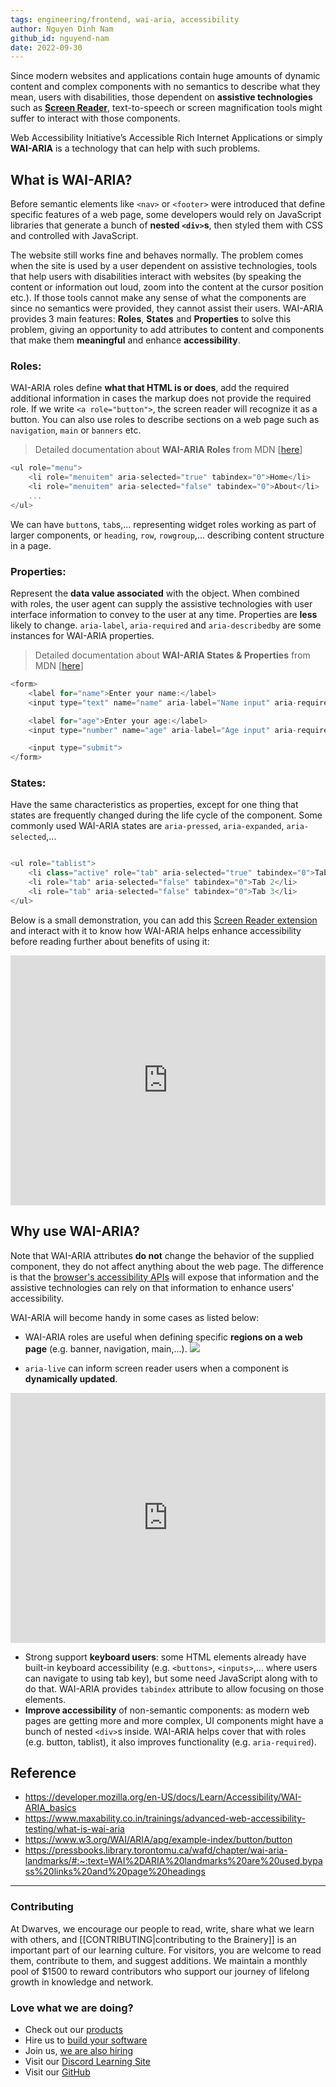 ```yaml
---
tags: engineering/frontend, wai-aria, accessibility
author: Nguyen Dinh Nam
github_id: nguyend-nam
date: 2022-09-30
---
```


Since modern websites and applications contain huge amounts of dynamic content and complex components with no semantics to describe what they mean, users with disabilities, those dependent on **assistive technologies** such as **[Screen Reader](https://chrome.google.com/webstore/detail/screen-reader/kgejglhpjiefppelpmljglcjbhoiplfn/related?hl=en)**, text-to-speech or screen magnification tools might suffer to interact with those components.

Web Accessibility Initiative’s Accessible Rich Internet Applications or simply **WAI-ARIA** is a technology that can help with such problems.

## What is WAI-ARIA?
Before semantic elements like `<nav>` or `<footer>` were introduced that define specific features of a web page, some developers would rely on JavaScript libraries that generate a bunch of **nested `<div>`s**, then styled them with CSS and controlled with JavaScript.

The website still works fine and behaves normally. The problem comes when the site is used by a user dependent on assistive technologies, tools that help users with disabilities interact with websites (by speaking the content or information out loud, zoom into the content at the cursor position etc.). If those tools cannot make any sense of what the components are since no semantics were provided, they cannot assist their users. WAI-ARIA provides 3 main features: **Roles**, **States** and **Properties** to solve this problem, giving an opportunity to add attributes to content and components that make them **meaningful** and enhance **accessibility**.

### Roles:
WAI-ARIA roles define **what that HTML is or does**, add the required additional information in cases the markup does not provide the required role. If we write `<a role="button">`, the screen reader will recognize it as a button. You can also use roles to describe sections on a web page such as `navigation`, `main` or `banners` etc.

> Detailed documentation about **WAI-ARIA Roles** from MDN [[here](https://developer.mozilla.org/en-US/docs/Web/Accessibility/ARIA/Roles)]

```javascript
<ul role="menu">
	<li role="menuitem" aria-selected="true" tabindex="0">Home</li>
	<li role="menuitem" aria-selected="false" tabindex="0">About</li>
	...
</ul>
```

We can have `button`s, `tab`s,... representing widget roles working as part of larger components, or `heading`, `row`, `rowgroup`,... describing content structure in a page.

### Properties:
Represent the **data value associated** with the object. When combined with roles, the user agent can supply the assistive technologies with user interface information to convey to the user at any time. Properties are **less** likely to change. `aria-label`, `aria-required` and `aria-describedby` are some instances for WAI-ARIA properties.

> Detailed documentation about **WAI-ARIA States & Properties** from MDN [[here](https://developer.mozilla.org/en-US/docs/Web/Accessibility/ARIA/Attributes)]

```javascript
<form>
	<label for="name">Enter your name:</label>
	<input type="text" name="name" aria-label="Name input" aria-required="true" placeholder="Your name">

	<label for="age">Enter your age:</label>
	<input type="number" name="age" aria-label="Age input" aria-required="true" placeholder="Your age">

	<input type="submit">
</form>
```

### States:
Have the same characteristics as properties, except for one thing that states are frequently changed during the life cycle of the component. Some commonly used WAI-ARIA states are `aria-pressed`, `aria-expanded`, `aria-selected`,...

```javascript

<ul role="tablist">
	<li class="active" role="tab" aria-selected="true" tabindex="0">Tab 1</li>
	<li role="tab" aria-selected="false" tabindex="0">Tab 2</li>
	<li role="tab" aria-selected="false" tabindex="0">Tab 3</li>
</ul>
```

Below is a small demonstration, you can add this [Screen Reader extension](https://chrome.google.com/webstore/detail/screen-reader/kgejglhpjiefppelpmljglcjbhoiplfn/related?hl=en) and interact with it to know how WAI-ARIA helps enhance accessibility before reading further about benefits of using it:
<iframe height="400" style="width: 100%;" scrolling="no" title="WAI-ARIA" src="https://codepen.io/nguyend-nam/embed/XWqZPPE?default-tab=result" frameborder="no" allowfullscreen="true"></iframe>

## Why use WAI-ARIA?
Note that WAI-ARIA attributes **do not** change the behavior of the supplied component, they do not affect anything about the web page. The difference is that the [browser's accessibility APIs](https://wiki.mozilla.org/Accessibility/WebAccessibilityAPI) will expose that information and the assistive technologies can rely on that information to enhance users' accessibility.

WAI-ARIA will become handy in some cases as listed below:
- WAI-ARIA roles are useful when defining specific **regions on a web page** (e.g. banner, navigation, main,...).
![](assets/wai-aria_r1s3rbm.jpg)

- `aria-live` can inform screen reader users when a component is **dynamically updated**.
<iframe height="400" style="width: 100%;" scrolling="no" title="WAI-ARIA" src="https://codepen.io/nguyend-nam/embed/WNJKEvy?default-tab=result" frameborder="no" allowfullscreen="true"></iframe>

- Strong support **keyboard users**: some HTML elements already have built-in keyboard accessibility (e.g. `<buttons>`, `<inputs>`,... where users can navigate to using tab key), but some need JavaScript along with to do that. WAI-ARIA provides `tabindex` attribute to allow focusing on those elements.
- **Improve accessibility** of non-semantic components: as modern web pages are getting more and more complex, UI components might have a bunch of nested `<div>`s inside. WAI-ARIA helps cover that with roles (e.g. button, tablist), it also improves functionality (e.g. `aria-required`).

## Reference
- https://developer.mozilla.org/en-US/docs/Learn/Accessibility/WAI-ARIA_basics
- https://www.maxability.co.in/trainings/advanced-web-accessibility-testing/what-is-wai-aria
- https://www.w3.org/WAI/ARIA/apg/example-index/button/button
- https://pressbooks.library.torontomu.ca/wafd/chapter/wai-aria-landmarks/#:~:text=WAI%2DARIA%20landmarks%20are%20used,bypass%20links%20and%20page%20headings

---
<!-- cta -->

### Contributing
At Dwarves, we encourage our people to read, write, share what we learn with others, and [[CONTRIBUTING|contributing to the Brainery]] is an important part of our learning culture. For visitors, you are welcome to read them, contribute to them, and suggest additions. We maintain a monthly pool of $1500 to reward contributors who support our journey of lifelong growth in knowledge and network.

### Love what we are doing?
- Check out our [products](https://superbits.co)
- Hire us to [build your software](https://d.foundation)
- Join us, [we are also hiring](https://github.com/dwarvesf/WeAreHiring)
- Visit our [Discord Learning Site](https://discord.gg/dzNBpNTVEZ)
- Visit our [GitHub](https://github.com/dwarvesf)